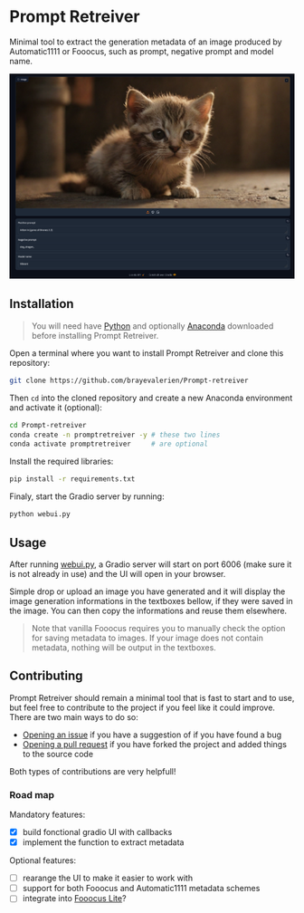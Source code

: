 # Prompt Retreiver
Minimal tool to extract the generation metadata of an image produced by Automatic1111 or Fooocus, such as prompt, negative prompt and model name.

![Screenshot of the Web UI](screenshot.png)

## Installation
> You will need have [Python](https://www.python.org/downloads/) and optionally [Anaconda](https://www.anaconda.com/download) downloaded before installing Prompt Retreiver.

Open a terminal where you want to install Prompt Retreiver and clone this repository:
```bash
git clone https://github.com/brayevalerien/Prompt-retreiver
``` 

Then `cd` into the cloned repository and create a new Anaconda environment and activate it (optional):
```bash
cd Prompt-retreiver
conda create -n promptretreiver -y # these two lines
conda activate promptretreiver     # are optional
```

Install the required libraries:
```bash
pip install -r requirements.txt
```

Finaly, start the Gradio server by running:
```bash
python webui.py
```

## Usage
After running [webui.py](webui.py), a Gradio server will start on port 6006 (make sure it is not already in use) and the UI will open in your browser.

Simple drop or upload an image you have generated and it will display the image generation informations in the textboxes bellow, if they were saved in the image. You can then copy the informations and reuse them elsewhere.

> Note that vanilla Fooocus requires you to manually check the option for saving metadata to images. If your image does not contain metadata, nothing will be output in the textboxes.

## Contributing
Prompt Retreiver should remain a minimal tool that is fast to start and to use, but feel free to contribute to the project if you feel like it could improve. There are two main ways to do so:
- [Opening an issue](https://github.com/brayevalerien/Prompt-retreiver/issues) if you have a suggestion of if you have found a bug
- [Opening a pull request](https://github.com/brayevalerien/Prompt-retreiver/pulls) if you have forked the project and added things to the source code

Both types of contributions are very helpfull!

### Road map
Mandatory features:
- [x] build fonctional gradio UI with callbacks
- [x] implement the function to extract metadata

Optional features:
- [ ] rearange the UI to make it easier to work with
- [ ] support for both Fooocus and Automatic1111 metadata schemes
- [ ] integrate into [Fooocus Lite](https://github.com/brayevalerien/Fooocus-Lite)?